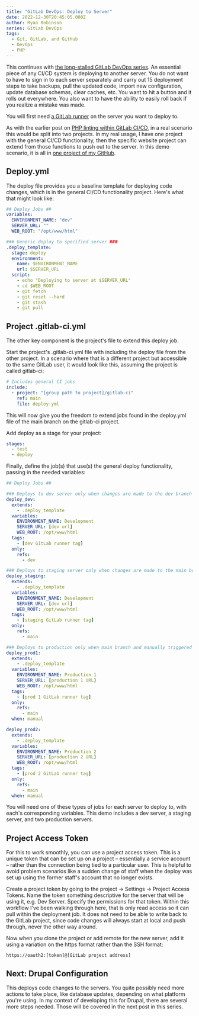 ```yaml
---
title: "GitLab DevOps: Deploy to Server"
date: 2022-12-30T20:45:05.000Z
author: Ryan Robinson
series: GitLab DevOps
tags:
  - Git, GitLab, and GitHub
  - DevOps
  - PHP
---
```


This continues with [the long-stalled GitLab DevOps series](/tags/gitlab-devops/). An essential piece of any CI/CD system is deploying to another server. You do not want to have to sign in to each server separately and carry out 15 deployment steps to take backups, pull the updated code, import new configuration, update database schemas, clear caches, etc. You want to hit a button and it rolls out everywhere. You also want to have the ability to easily roll back if you realize a mistake was made.

You will first need [a GitLab runner](/posts/2022/gitlab-devops-gitlab-runner/) on the server you want to deploy to.

As with the earlier post on [PHP linting within GitLab CI/CD](/posts/2022/gitlab-devops-php-lint/), in a real scenario this would be split into two projects. In my real usage, I have one project with the general CI/CD functionality, then the specific website project can extend from those functions to push out to the server. In this demo scenario, it is all in [one project of my GitHub](https://github.com/ryan-l-robinson/GitLab-CI-CD).

## Deploy.yml

The deploy file provides you a baseline template for deploying code changes, which is in the general CI/CD functionality project. Here's what that might look like:

```yml
## Deploy Jobs ##
variables:
  ENVIRONMENT_NAME: "dev"
  SERVER_URL: ""
  WEB_ROOT: "/opt/www/html"

### Generic deploy to specified server ###
.deploy_template:
  stage: deploy
  environment:
    name: $ENVIRONMENT_NAME
    url: $SERVER_URL
  script:
    - echo "Deploying to server at $SERVER_URL"
    - cd $WEB_ROOT
    - git fetch
    - git reset --hard
    - git stash
    - git pull
```

## Project .gitlab-ci.yml

The other key component is the project's file to extend this deploy job. 

Start the project's .gitlab-ci.yml file with including the deploy file from the other project. In a scenario where that is a different project but accessible to the same GitLab user, it would look like this, assuming the project is called gitlab-ci:

```yml
# Includes general CI jobs
include:
  - project: "[group path to project]/gitlab-ci"
    ref: main
    file: deploy.yml
```

This will now give you the freedom to extend jobs found in the deploy.yml file of the main branch on the gitlab-ci project.

Add deploy as a stage for your project:

```yml
stages:
  - test
  - deploy
```

Finally, define the job(s) that use(s) the general deploy functionality, passing in the needed variables:

```yml
## Deploy Jobs ##

### Deploys to dev server only when changes are made to the dev branch ###
deploy_dev:
  extends:
    - .deploy_template
  variables:
    ENVIRONMENT_NAME: Development
    SERVER_URL: [dev url]
    WEB_ROOT: /opt/www/html
  tags:
    - [dev GitLab runner tag]
  only:
    refs:
      - dev

### Deploys to staging server only when changes are made to the main branch ###
deploy_staging:
  extends:
    - .deploy_template
  variables:
    ENVIRONMENT_NAME: Development
    SERVER_URL: [dev url]
    WEB_ROOT: /opt/www/html
  tags:
    - [staging GitLab runner tag]
  only:
    refs:
      - main

### Deploys to production only when main branch and manually triggered ###
deploy_prod1:
  extends:
    - .deploy_template
  variables:
    ENVIRONMENT_NAME: Production 1
    SERVER_URL: [production 1 URL]
    WEB_ROOT: /opt/www/html
  tags:
    - [prod 1 GitLab runner tag]
  only:
    refs:
      - main
  when: manual

deploy_prod2:
  extends:
    - .deploy_template
  variables:
    ENVIRONMENT_NAME: Production 2
    SERVER_URL: [production 2 URL]
    WEB_ROOT: /opt/www/html
  tags:
    - [prod 2 GitLab runner tag]
  only:
    refs:
      - main
  when: manual
```

You will need one of these types of jobs for each server to deploy to, with each's corresponding variables. This demo includes a dev server, a staging server, and two production servers.

## Project Access Token

For this to work smoothly, you can use a project access token. This is a unique token that can be set up on a project – essentially a service account – rather than the connection being tied to a particular user. This is helpful to avoid problem scenarios like a sudden change of staff when the deploy was set up using the former staff's account that no longer exists.

Create a project token by going to the project -&gt; Settings -&gt; Project Access Tokens. Name the token something descriptive for the server that will be using it, e.g. Dev Server. Specify the permissions for that token. Within this workflow I've been walking through here, that is only read access so it can pull within the deployment job. It does not need to be able to write back to the GitLab project, since code changes will always start at local and push through, never the other way around.

Now when you clone the project or add remote for the new server, add it using a variation on the https format rather than the SSH format:

```
https://oauth2:[token]@[GitLab project address]
```

## Next: Drupal Configuration

This deploys code changes to the servers. You quite possibly need more actions to take place, like database updates, depending on what platform you're using. In my context of developing this for Drupal, there are several more steps needed. Those will be covered in the next post in this series.
